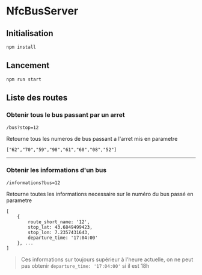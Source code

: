 # NfcBusServer

## Initialisation

```shell
npm install
```

## Lancement

```shell
npm run start
```

## Liste des routes

### Obtenir tous le bus passant par un arret

```shell
/bus?stop=12
```

Retourne tous les numeros de bus passant a l'arret mis en parametre

```shell
["62","70","59","98","61","60","08","52"]
```

---

### Obtenir les informations d'un bus

```shell
/informations?bus=12
```

Retourne toutes les informations necessaire sur le numéro du bus passé en parametre 

```shell
[
    {
        route_short_name: '12',
        stop_lat: 43.6849499423,
        stop_lon: 7.2357431643,
        departure_time: '17:04:00'
    }, ...
]
```
> Ces informations sur toujours supérieur à l'heure actuelle, on ne peut pas obtenir `departure_time: '17:04:00'` si il est 18h

